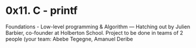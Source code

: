 # 0x11. C - printf
Foundations - Low-level programming & Algorithm ― Hatching out
by Julien Barbier, co-founder at Holberton School.
Project to be done in teams of 2 people (your team: Abebe Tegegne, Amanuel Deribe

